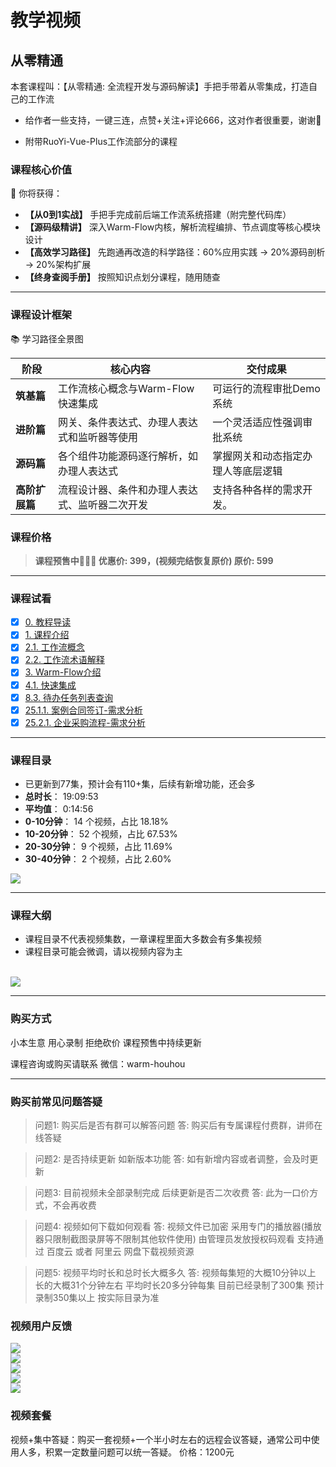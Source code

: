 # 教学视频

## **从零精通**
本套课程叫：<span class="red-font">【从零精通: 全流程开发与源码解读】</span>手把手带着从零集成，打造自己的工作流

- 给作者一些支持，一键三连，<span class="red-font">点赞+关注+评论666</span>，这对作者很重要，谢谢🤞

- <span class="red-font">附带RuoYi-Vue-Plus工作流部分的课程</span>

### **课程核心价值**
🚀 你将获得：

- **【从0到1实战】** <span class="red-font">手把手</span>完成<span class="red-font">前后端</span>工作流系统搭建（附完整代码库）
- **【源码级精讲】** 深入Warm-Flow内核，解析流程编排、节点调度等核心模块设计
- **【高效学习路径】** <span class="red-font">先跑通再改造</span>的科学路径：<span class="red-font">60%</span>应用实践 → <span class="red-font">20%</span>源码剖析 → <span class="red-font">20%</span>架构扩展
- **【终身查阅手册】** 按照<span class="red-font">知识点</span>划分课程，随用随查

------

### **课程设计框架**

📚 学习路径全景图

| **阶段**    | **核心内容**                                                                          | **交付成果**                                            |
|-----------|-----------------------------------------------------------------------------------|-----------------------------------------------------|
| **筑基篇**   | 工作流核心<span class="red-font">概念</span>与Warm-Flow<span class="red-font">快速集成</span> | 可运行的流程审批Demo系统                                      |
| **进阶篇**   | <span class="red-font">网关、条件表达式、办理人表达式和监听器</span>等使用                              | 一个<span class="red-font">灵活适应性强</span>调审批系统         |
| **源码篇**   | 各个组件功能源码<span class="red-font">逐行解析</span>，如办理人表达式                                | 掌握网关和动态指定办理人等<span class="red-font">底层逻辑</span> |
| **高阶扩展篇** | 流程设计器、条件和办理人表达式、监听器<span class="red-font">二次开发</span>                             | 支持<span class="red-font">各种各样</span>的需求开发。                                     |


### **课程价格**
> **课程预售中🎉🎉🎉 优惠价: <span class="red-font-bold">399</span>，(视频完结恢复原价) 原价: <span class="red-font-bold">599</span>**

------

### **课程试看**
* [x] [0. 教程导读](https://www.bilibili.com/video/BV1AWRGYEEVr)
* [x] [1. 课程介绍](https://www.bilibili.com/video/BV15yZGYyEy6)
* [x] [2.1. 工作流概念](https://www.bilibili.com/video/BV1tufAY6EVr)
* [x] [2.2. 工作流术语解释](https://www.bilibili.com/video/BV1nGdHY6EAo)
* [x] [3. Warm-Flow介绍](https://www.bilibili.com/video/BV14ufAY6Eyi)
* [x] [4.1. 快速集成](https://www.bilibili.com/video/BV1aQd3YAEEg)
* [x] [8.3. 待办任务列表查询](https://www.bilibili.com/video/BV1JeZGYHEao/?vd_source=1be886ace16159801f6ed0106df215d9)
* [x] [25.1.1. 案例合同签订-需求分析](https://www.bilibili.com/video/BV1WCV8zkEec)
* [x] [25.2.1. 企业采购流程-需求分析](https://www.bilibili.com/video/BV1rCEizeEcT)

------

### **课程目录**
- 已更新到<span class="red-font-bold">77</span>集，预计会有<span class="red-font-bold">110+</span>集，后续有新增功能，还会多
- **总时长**：	19:09:53
- **平均值**：	0:14:56
- **0-10分钟**：	14	个视频，占比 	18.18%
- **10-20分钟**：	52	个视频，占比 	67.53%
- **20-30分钟**：	9	个视频，占比 	11.69%
- **30-40分钟**：	2	个视频，占比 	2.60%


<div><img src="/videosml.png"></div>

------

### **课程大纲**
- 课程目录不代表视频集数，一章课程里面大多数会有多集视频
- 课程目录可能会微调，请以视频内容为主

<br>

<div><img src="/videos.png"></div>

------

### **购买方式**
小本生意 用心录制 拒绝砍价 课程预售中持续更新

课程咨询或购买请联系
微信：<span class="red-font-bold">warm-houhou</span>

------

### **购买前常见问题答疑**
> 问题1: 购买后是否有群可以解答问题
> 答: 购买后有专属课程付费群，讲师在线答疑

> 问题2: 是否持续更新 如新版本功能
> 答: 如有新增内容或者调整，会及时更新

> 问题3: 目前视频未全部录制完成 后续更新是否二次收费
> 答: 此为一口价方式，不会再收费

> 问题4: 视频如何下载如何观看
> 答: 视频文件已加密 采用专门的播放器(播放器只限制截图录屏等不限制其他软件使用) 由管理员发放授权码观看
> 支持通过 百度云 或者 阿里云 网盘下载视频资源

> 问题5: 视频平均时长和总时长大概多久
> 答: 视频每集短的大概10分钟以上 长的大概31个分钟左右 平均时长20多分钟每集
> 目前已经录制了300集 预计录制350集以上 按实际目录为准

### **视频用户反馈**
<div><img src="https://foruda.gitee.com/images/1744103124281281440/c4c75237_2218307.png"></div>
<div><img src="https://foruda.gitee.com/images/1744103197805009987/897b32e0_2218307.png"></div>
<div><img src="https://foruda.gitee.com/images/1744103218578523985/590967db_2218307.png"></div>
<div><img src="https://foruda.gitee.com/images/1744103236443767224/92bda156_2218307.png"></div>
<div><img src="https://foruda.gitee.com/images/1744103244889567154/30a112b0_2218307.png"></div>


### **视频套餐**
视频+集中答疑：购买一套视频+一个半小时左右的远程会议答疑，通常公司中使用人多，积累一定数量问题可以统一答疑。
价格：<span class="red-font-bold">1200元</span>
